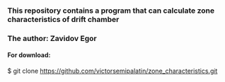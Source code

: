 ### This repository contains a program that can calculate zone characteristics of drift chamber

### The author: Zavidov Egor  
  
#### For download:  
$ git clone https://github.com/victorsemipalatin/zone_characteristics.git
